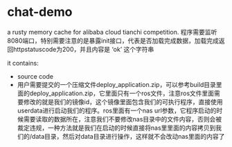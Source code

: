 # chat-demo
a rusty memory cache for alibaba cloud tianchi competition.
程序需要监听8080端口，特别需要注意的是暴露init接口，代表是否加载完成数据，加载完成返回httpstatuscode为200，并且内容是 ‘ok’ 这个字符串

it contains:
* source code 
* 用户需要提交的一个压缩文件deploy_application.zip，可以参考build目录里面的deploy_application.zip，它里面只有一个ros文件，注意ros文件里面需要修改的就是我们的镜像id，这个镜像里面包含我们的可执行程序，直接使用userdata进行启动我们的程序。ros里面有一个nas url参数，它程序启动的时候需要读取的数据所在，注意我们不要修改nas目录中的文件内容，否则会被裁定违规，一种方法就是我们在启动的时候直接将nas里里面的内容拷贝到我们的/data目录，然后对data目录进行操作，这样就不会改动nas里面的内容了